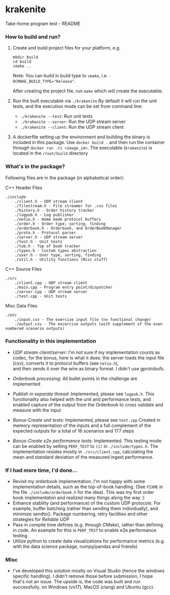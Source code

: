 # krakenite

Take-home program test - README

### How to build and run?

1. Create and build project files for your platform, e.g.
   ```
   mkdir build
   cd build
   cmake ..
   ```
   Note: You can build in build type to ```cmake```, i.e. ```-DCMAKE_BUILD_TYPE="Release"```.

   After creating the project file, run ```make``` which will create the executable.

2. Run the built executable via ```./krakenite```
   By default it will run the unit tests, and the execution mode can be set from command line:

    - ```./krakenite --test```: Run unit tests
	- ```./krakenite --server```: Run the UDP stream server
	- ```./krakenite --client```: Run the UDP stream client

3. A dockerfile setting up the environment and building the binary is included
in this package. Use `docker build .` and then run the container through `docker run -ti <image_id>`.
The executable (`krakenite`) is located in the `/root/build` directory


### What's in the package?

Following files are in the package (in alphabetical order):

C++ Header Files
```
./include
	./client.h - UDP stream client 
	./filestream.h - File streamer for .csv files
	./history.h - Order history tracker
	./logpub.h - Log publisher
	./netio.h - Home made protocol buffers
	./order.h - Order type, sorting, finding
	./orderbook.h - Orderbook, and OrderBookManager 
	./proto.h - Protocol parser
	./server.h - UDP stream server
	./test.h - Unit tests
	./tob.h - Top of book tracker
	./types.h - Custom types abstraction
	./user.h - User type, sorting, finding
	./util.h - Utility functions (Misc stuff)
```

C++ Source Files
```
./src
	./client.cpp - UDP stream client
	./main.cpp - Program entry point/dispatcher
	./server.cpp - UDP stream server
	./test.cpp - Unit tests
```

Misc Data Files
```
./etc
	./input.csv - The exercise input file (no functional change)
	./output.csv - The excercise outputs (with supplement of the even numbered scenario outputs)
```

### Functionality in this implementation

- *UDP stream client/server*: I'm not sure if my implementation counts as codec, 
  for the bonus, here is what it does: the server loads the input file (csv), converts it to protocol buffers (see ```netio.h```),	
  and then sends it over the wire as binary format. I didn't use gprotobufs.

- *Orderbook processing*: All bullet points in the challenge are implemented

- *Publish in separate thread*: Implemented, please see ```logpub.h```.
  This functionality also helped with the unit and performance tests, and
  enabled capture of the output from the Orderbook to cross validate and measure
  with the input

- *Bonus-Create unit tests*: Implemented, please see ```test.cpp```
  Created in memory representation of the inputs and a full complement of the 
  expected outputs for a total of 16 scenarios and 177 steps

- *Bonus-Create e2e performance tests*: Implemented. This testing mode can be enabled
by setting `PERF_TEST` to `(1)` in `./include/types.h`. The implementation resides mostly in ```./src/client.cpp```,
calculating the mean and standard deviation of the measured ingest performance.

### If I had more time, I'd done...
- Revisit my orderbook implementation. I'm not happy with some implementation details,
such as the top-of-book handling. (See `FIXME` in 
the file `./include/orderbook.h` for the idea). This was my first order book
implementaton and realized many things along the way :)
- Enhance stability (and performance) of the custom UDP protocols. 
  For example, buffer batching (rather than sending them individually), and minimize sendto().
  Package numbering, retry facilities and other strategies for *Reliable UDP*
- Pass in compile time defines (e.g. through _CMake_), rather than defining in code. An example for this is
`PERF_TEST` to enable e2e performance testing.
- Utilize python to create data visualizations for performance metrics (e.g. with the data science package, numpy/pandas and friends)

### Misc
- I've developed this solution mostly on Visual Studio (hence the windows specific handling).
I didn't remove those before submission, I hope that's not an issue. The upside is, the
code was built and run successfully. on Windows (vs17), MacOS (clang) and Ubuntu (gcc).